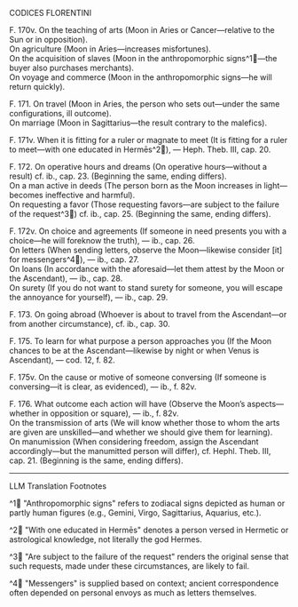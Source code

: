 CODICES FLORENTINI

F. 170v. On the teaching of arts (Moon in Aries or Cancer—relative to the Sun or in opposition).  
On agriculture (Moon in Aries—increases misfortunes).  
On the acquisition of slaves (Moon in the anthropomorphic signs^1🤖—the buyer also purchases merchants).  
On voyage and commerce (Moon in the anthropomorphic signs—he will return quickly).

F. 171. On travel (Moon in Aries, the person who sets out—under the same configurations, ill outcome).  
On marriage (Moon in Sagittarius—the result contrary to the malefics).

F. 171v. When it is fitting for a ruler or magnate to meet (It is fitting for a ruler to meet—with one educated in Hermēs^2🤖), — Heph. Theb. III, cap. 20.

F. 172. On operative hours and dreams (On operative hours—without a result) cf. ib., cap. 23. (Beginning the same, ending differs).  
On a man active in deeds (The person born as the Moon increases in light—becomes ineffective and harmful).  
On requesting a favor (Those requesting favors—are subject to the failure of the request^3🤖) cf. ib., cap. 25. (Beginning the same, ending differs).

F. 172v. On choice and agreements (If someone in need presents you with a choice—he will foreknow the truth), — ib., cap. 26.  
On letters (When sending letters, observe the Moon—likewise consider [it] for messengers^4🤖), — ib., cap. 27.  
On loans (In accordance with the aforesaid—let them attest by the Moon or the Ascendant), — ib., cap. 28.  
On surety (If you do not want to stand surety for someone, you will escape the annoyance for yourself), — ib., cap. 29.

F. 173. On going abroad (Whoever is about to travel from the Ascendant—or from another circumstance), cf. ib., cap. 30.

F. 175. To learn for what purpose a person approaches you (If the Moon chances to be at the Ascendant—likewise by night or when Venus is Ascendant), — cod. 12, f. 82.

F. 175v. On the cause or motive of someone conversing (If someone is conversing—it is clear, as evidenced), — ib., f. 82v.

F. 176. What outcome each action will have (Observe the Moon’s aspects—whether in opposition or square), — ib., f. 82v.  
On the transmission of arts (We will know whether those to whom the arts are given are unskilled—and whether we should give them for learning).  
On manumission (When considering freedom, assign the Ascendant accordingly—but the manumitted person will differ), cf. Hephl. Theb. III, cap. 21. (Beginning is the same, ending differs).

---

LLM Translation Footnotes

^1🤖 "Anthropomorphic signs" refers to zodiacal signs depicted as human or partly human figures (e.g., Gemini, Virgo, Sagittarius, Aquarius, etc.).

^2🤖 "With one educated in Hermēs" denotes a person versed in Hermetic or astrological knowledge, not literally the god Hermes.

^3🤖 "Are subject to the failure of the request" renders the original sense that such requests, made under these circumstances, are likely to fail.

^4🤖 "Messengers" is supplied based on context; ancient correspondence often depended on personal envoys as much as letters themselves.